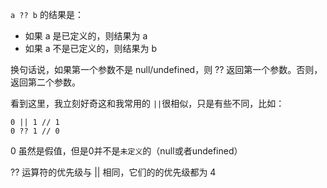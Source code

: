 `a ?? b` 的结果是：
* 如果 a 是已定义的，则结果为 a
* 如果 a 不是已定义的，则结果为 b

换句话说，如果第一个参数不是 null/undefined，则 ?? 返回第一个参数。否则，返回第二个参数。

看到这里，我立刻好奇这和我常用的 `||`很相似，只是有些不同，比如：

    0 || 1 // 1
    0 ?? 1 // 0
0 虽然是假值，但是0并不是`未定义`的（null或者undefined）

?? 运算符的优先级与 || 相同，它们的的优先级都为 4
